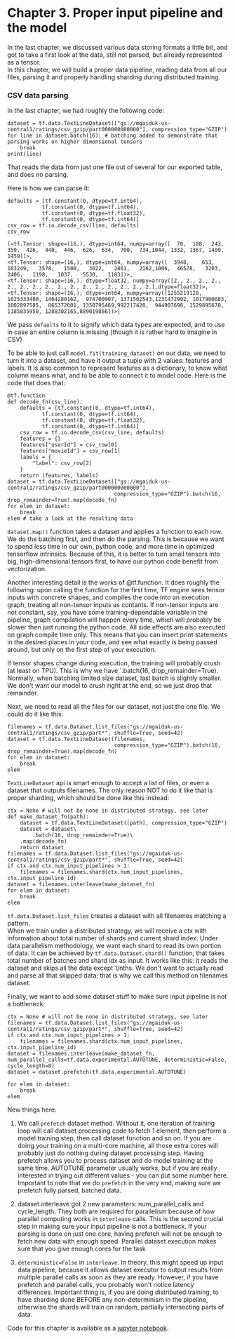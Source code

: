 # Chapter 3. Proper input pipeline and the model
In the last chapter, we discussed various data storing formats a little bit, and got to take a first look at the data, still not parsed, but already represented as a tensor.  
In this chapter, we will build a proper data pipeline, reading data from all our files, parsing it and properly handling sharding during distributed training.
### CSV data parsing
In the last chapter, we had roughly the following code:
```
dataset = tf.data.TextLineDataset(["gs://mgaiduk-us-central1/ratings/csv_gzip/part000000000000"], compression_type="GZIP")
for line in dataset.batch(16): # batching added to demonstrate that parsing works on higher dimensional tensors
    break
print(line)
```
That reads the data from just one file out of several for our exported table, and does no parsing.  

Here is how we can parse it:
```
defaults = [tf.constant(0, dtype=tf.int64),
           tf.constant(0, dtype=tf.int64),
           tf.constant(0, dtype=tf.float32),
           tf.constant(0, dtype=tf.int64)]
csv_row = tf.io.decode_csv(line, defaults)
csv_row
```
`[<tf.Tensor: shape=(16,), dtype=int64, numpy=array([  70,  188,  243,  359,  426,  440,  446,  626,  634,  700,  734,1044, 1332, 1367, 1409, 1459])>,`  
`<tf.Tensor: shape=(16,), dtype=int64, numpy=array([  3948,    653, 103249,   3578,   1500,   3022,   2861,   2162,1006,  46578,   3203,   2406,   1198,   1037,   5530,   1183])>,`  
`<tf.Tensor: shape=(16,), dtype=float32, numpy=array([2., 2., 2., 2., 2., 2., 2., 2., 2., 2., 2., 2., 2., 2., 2., 2.],dtype=float32)>,`  
`<tf.Tensor: shape=(16,), dtype=int64, numpy=array([1255219128, 1025333400, 1464280162,  974700907, 1371502543,1231472902, 1017900083, 1002897585,  865372001, 1350795469,992217420,  944907698, 1529895670, 1185835950, 1288302165,889019866])>]`  

We pass `defaults` to it to signify which data types are expected, and to use in case an entire column is missing (though it is rather hard to imagine in CSV)  

To be able to just call `model.fit(training_dataset)` on our data, we need to turn it into a dataset, and have it output a tuple with 2 values: features and labels. It is also common to represent features as a dictionary, to know what column means what, and to be able to connect it to model code. Here is the code that does that:
```
@tf.function
def decode_fn(csv_line):
    defaults = [tf.constant(0, dtype=tf.int64),
           tf.constant(0, dtype=tf.int64),
           tf.constant(0, dtype=tf.float32),
           tf.constant(0, dtype=tf.int64)]
    csv_row = tf.io.decode_csv(csv_line, defaults)
    features = {}
    features["userId"] = csv_row[0]
    features["movieId"] = csv_row[1]
    labels = {
        "label": csv_row[2]
    }
    return (features, labels)
dataset = tf.data.TextLineDataset(["gs://mgaiduk-us-central1/ratings/csv_gzip/part000000000000"],
                                  compression_type="GZIP").batch(16, drop_remainder=True).map(decode_fn)
for elem in dataset:
    break
elem # take a look at the resulting data
```
`dataset.map()` function takes a dataset and applies a function to each row.  
We do the batching first, and then do the parsing. This is because we want to spend less time in our own, python code, and more time in optimized tensorflow intrinsics. Because of this, it is better to turn small tensors into big, high-dimensional tensors first, to have our python code benefit from vectorization.  

Another interesting detail is the works of @tf.function. It does roughly the following: upon calling the function for the first time, TF engine sees tensor inputs with concrete shapes, and compiles the code into an execution graph, treating all non-tensor inputs as contants. If non-tensor inputs are not constant, say, you have some training-dependable variable in the pipeline, graph compilation will happen every time, which will probably be slower then just running the python code. All side effects are also executed on graph compile time only. This means that you can insert print statements in the desired places in your code, and see what exactly is being passed around, but only on the first step of your execution.  

If tensor shapes change during execution, the training will probably crush (at least on TPU). This is why we have `.batch(16, drop_remainder=True). Normally, when batching limited size dataset, last batch is slightly smaller. We don't want our model to crush right at the end, so we just drop that remainder.  

Next, we need to read all the files for our dataset, not just the one file. We could do it like this:
```
filenames = tf.data.Dataset.list_files("gs://mgaiduk-us-central1/ratings/csv_gzip/part*", shuffle=True, seed=42)
dataset = tf.data.TextLineDataset(filenames,
                                  compression_type="GZIP").batch(16, drop_remainder=True).map(decode_fn)
for elem in dataset:
    break
elem
```
`TextLineDataset` api is smart enough to accept a list of files, or even a dataset that outputs filenames. The only reason NOT to do it like that is proper sharding, which should be done like this instead:
```
ctx = None # will not be none in distributed strategy, see later
def make_dataset_fn(path):
    dataset = tf.data.TextLineDataset([path], compression_type="GZIP")
    dataset = dataset\
        .batch(16, drop_remainder=True)\
    .map(decode_fn)
    return dataset
filenames = tf.data.Dataset.list_files("gs://mgaiduk-us-central1/ratings/csv_gzip/part*", shuffle=True, seed=42)
if ctx and ctx.num_input_pipelines > 1:
    filenames = filenames.shard(ctx.num_input_pipelines, ctx.input_pipeline_id)
dataset = filenames.interleave(make_dataset_fn)
for elem in dataset:
    break
elem
```
`tf.data.Dataset.list_files` creates a dataset with all filenames matching a pattern.  
When we train under a distributed strategy, we will receive a ctx with information about total number of shards and current shard index. Under data parallelism methodology, we want each shard to read its own portion of data. It can be achieved by `tf.data.Dataset.shard()` function, that takes total number of batches and shard idx as input. It works like this: it reads the dataset and skips all the data except 1/nths. We don't want to actually read and parse all that skipped data; that is why we call this method on filenames dataset.  

Finally, we want to add some dataset stuff to make sure input pipeline is not a bottleneck:
```
ctx = None # will not be none in distributed strategy, see later
filenames = tf.data.Dataset.list_files("gs://mgaiduk-us-central1/ratings/csv_gzip/part*", shuffle=True, seed=42)
if ctx and ctx.num_input_pipelines > 1:
    filenames = filenames.shard(ctx.num_input_pipelines, ctx.input_pipeline_id)
dataset = filenames.interleave(make_dataset_fn, num_parallel_calls=tf.data.experimental.AUTOTUNE, deterministic=False, cycle_length=8)
dataset = dataset.prefetch(tf.data.experimental.AUTOTUNE)

for elem in dataset:
    break
elem
```
New things here:  

1. We call `prefetch` dataset method. Without it, one iteration of training loop will call dataset processing code to fetch 1 element, then perform a model training step, then call dataset function and so on. If you are doing your training on a multi-core machine, all those extra cores will probably just do nothing during dataset processing step. Having prefetch allows you to process dataset and do model training at the same time. AUTOTUNE parameter usually works, but if you are really interested in trying out different values - you can put some number here.  
Important to note that we do `prefetch` in the very end, making sure we prefetch fully parsed, batched data.  

1. dataset.interleave got 2 new parameters: num_parallel_calls and cycle_length. They both are required for parallelism because of how parallel computing works in `interleave` calls. This is the second crucial step in making sure your input pipeline is not a bottleneck. If your parsing is done on just one core, having prefetch will not be enough to fetch new data with enough speed. Parallel dataset execution makes sure that you give enough cores for the task  

1. `deterministic=False` in `interleave`. In theory, this might speed up input data pipeline, because it allows dataset executor to output results from multiple parallel calls as soon as they are ready. However, if you have prefetch and parallel calls, you probably won't notice latency differences. Important thing is, if you are doing distributed training, to have sharding done BEFORE any non-determinism in the pipeline, otherwise the shards will train on random, partially intersecting parts of data. 

Code for this chapter is available as a [jupyter notebook](https://github.com/mgaiduk/mgaiduk.github.io/blob/main/my-first-book/src/code/chapter3/proper_dataset_parsing.ipynb).